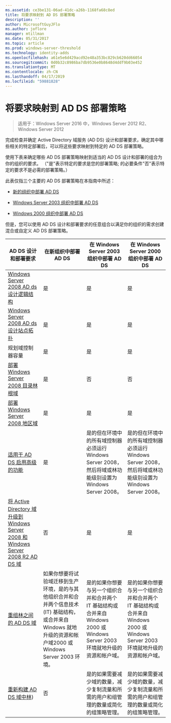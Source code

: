 ```yaml
---
ms.assetid: ce3be131-06ad-41dc-a26b-1168fa68c8ed
title: 将要求映射到 AD DS 部署策略
description: ''
author: MicrosoftGuyJFlo
ms.author: joflore
manager: mtillman
ms.date: 05/31/2017
ms.topic: article
ms.prod: windows-server-threshold
ms.technology: identity-adds
ms.openlocfilehash: a61e5e6d429acd92e48a353bc829cb620dd66054
ms.sourcegitcommit: 0d0b32c8986ba7db9536e0b8648d4ddf9b03e452
ms.translationtype: MT
ms.contentlocale: zh-CN
ms.lasthandoff: 04/17/2019
ms.locfileid: "59881828"
---
```

# <a name="mapping-your-requirements-to-an-ad-ds-deployment-strategy"></a>将要求映射到 AD DS 部署策略

>适用于：Windows Server 2016 中，Windows Server 2012 R2、 Windows Server 2012

完成检查并确定 Active Directory 域服务 (AD DS) 设计和部署要求，确定其中哪些相关的特定部署后，可以将这些要求映射到特定的 AD DS 部署策略。  
  
使用下表来确定哪些 AD DS 部署策略映射到适当的 AD DS 设计和部署的组合为你的组织的要求。 （"是"表示特定的要求是您的部署策略; 的必要条件"否"表示特定的要求不是必需的部署策略。）  
  
此表仅指三个主要的 AD DS 部署策略在本指南中所述：  
  
-   [新的组织中部署 AD DS](../../ad-ds/plan/Deploying-AD-DS-in-a-New-Organization.md)  
  
-   [Windows Server 2003 组织中部署 AD DS](../../ad-ds/plan/Deploying-AD-DS-in-a-Windows-Server-2003-Organization.md)  
  
-   [Windows 2000 组织中部署 AD DS](../../ad-ds/plan/Deploying-AD-DS-in-a-Windows-2000-Organization.md)  
  
但是，您可以使用 AD DS 设计和部署要求的任意组合以满足你的组织的需求创建混合或自定义 AD DS 部署策略。  
  
|AD DS 设计和部署要求|在新组织中部署 AD DS|在 Windows Server 2003 组织中部署 AD DS|在 Windows Server 2000 组织中部署 AD DS|  
|--------------------------------------------|-----------------------------------------|---------------------------------------------------------|--------------------------------------------------|  
|[Windows Server 2008 AD ds 设计逻辑结构](https://technet.microsoft.com/library/cc770806.aspx)|是|是|是|  
|[Windows Server 2008 AD ds 设计站点拓扑](Designing-the-Site-Topology.md)|是|是|是|  
|规划域控制器容量|是|是|是|  
|[部署 Windows Server 2008 目录林根域](https://technet.microsoft.com/library/cc731174.aspx)|是|否|否|  
|[部署 Windows Server 2008 地区域](https://technet.microsoft.com/library/cc755118.aspx)|是|是|是|  
|[适用于 AD DS 启用高级的功能](../../ad-ds/plan/Enabling-Advanced-Features-for-AD-DS.md)|是|是的但在环境中的所有域控制器必须运行 Windows Server 2008，然后将域或林功能级别设置为 Windows Server 2008。|是的但在环境中的所有域控制器必须运行 Windows Server 2008，然后将域或林功能级别设置为 Windows Server 2008。|  
|[将 Active Directory 域升级到 Windows Server 2008 和 Windows Server 2008 R2 AD DS 域](https://technet.microsoft.com/library/cc731188.aspx)|否|是|是|  
|[重组林之间的 AD DS 域](https://go.microsoft.com/fwlink/?LinkId=93678)|如果你想要将试验域迁移到生产环境，是的与其他组织合并和合并两个信息技术 (IT) 基础结构，或合并来自 Windows 就地升级的资源和帐户域2000 或 Windows Server 2003 环境。|是的如果你想要与另一个组织合并和合并两个 IT 基础结构或合并来自 Windows 2000 或 Windows Server 2003 环境就地升级的资源和帐户域。|是的如果你想要与另一个组织合并和合并两个 IT 基础结构或合并来自 Windows 2000 或 Windows Server 2003 环境就地升级的资源和帐户域。|  
|[重新构建 AD DS 域中林](https://go.microsoft.com/fwlink/?LinkId=82740))|否|是的如果需要减少域的数量，减少复制流量和所需的用户和组管理的数量或简化的组策略管理。|是的如果需要减少域的数量，减少复制流量和所需的用户和组管理的数量或简化的组策略管理。|  
  



